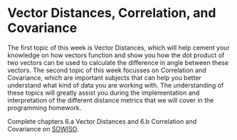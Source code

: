 
# Vector Distances, Correlation, and Covariance

The first topic of this week is Vector Distances, which will help cement your knowledge on how vectors function and show you how the dot product of two vectors can be used to calculate the difference in angle between these vectors. The second topic of this week focusses on Correlation and Covariance, which are important subjects that can help you better understand what kind of data you are working with. The understanding of these topics will greatly assist you during the implementation and interpretation of the different distance metrics that we will cover in the programming homework.

Complete chapters 6.a Vector Distances and 6.b Correlation and Covariance on [SOWISO](https://uva.sowiso.nl/).
